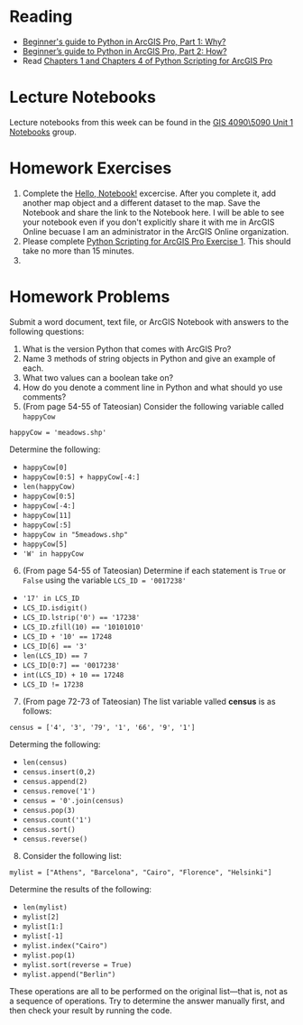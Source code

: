 # Reading
- [Beginner's guide to Python in ArcGIS Pro, Part 1: Why?](https://www.esri.com/arcgis-blog/products/arcgis-pro/uncategorized/beginners-guide-to-python-in-arcgis-pro-part-1-why/)
- [Beginner’s guide to Python in ArcGIS Pro, Part 2: How?](https://www.esri.com/arcgis-blog/products/arcgis-pro/analytics/beginners-guide-to-python-in-arcgis-pro-part-2-how/)
- Read [Chapters 1 and Chapters 4 of Python Scripting for ArcGIS Pro](https://esripress.esri.com/display/index.cfm?fuseaction=display&websiteID=384&moduleID=12)

# Lecture Notebooks
Lecture notebooks from this week can be found in the [GIS 4090\5090 Unit 1 Notebooks](https://slustl.maps.arcgis.com/home/group.html?id=7ec8ff1c45d94eb28c6c6ddaadcf0333#overview) group.

# Homework Exercises
1. Complete the [Hello, Notebook!](https://www.arcgis.com/home/item.html?id=282e3eb54e844e25b2687d66f59b91be) excercise. After you complete it, add another map object and a different dataset to the map. Save the Notebook and share the link to the Notebook here. I will be able to see your notebook even if you don't explicitly share it with me in ArcGIS Online becuase I am an administrator in the ArcGIS Online organization.
2. Please complete [Python Scripting for ArcGIS Pro Exercise 1](https://learngis.maps.arcgis.com/home/item.html?id=450cc6119d7a45849e7290461c5bdde3). This should take no more than 15 minutes.
3. 

# Homework Problems
Submit a word document, text file, or ArcGIS Notebook with answers to the following questions:

1. What is the version Python that comes with ArcGIS Pro?
2. Name 3 methods of string objects in Python and give an example of each.
3. What two values can a boolean take on?
4. How do you denote a comment line in Python and what should yo use comments?
5. (From page 54-55 of Tateosian) Consider the following variable called ```happyCow```
  
```happyCow = 'meadows.shp'```
  
Determine the following:
  - ```happyCow[0]```
  - ```happyCow[0:5] + happyCow[-4:]```
  - ```len(happyCow)```
  - ```happyCow[0:5]```
  - ```happyCow[-4:]```
  - ```happyCow[11]```
  - ```happyCow[:5]```
  - ```happyCow in "5meadows.shp"```
  - ```happyCow[5]```
  - ```'W' in happyCow```
  
6. (From page 54-55 of Tateosian) Determine if each statement is ```True``` or ```False``` using the variable ```LCS_ID = '0017238'```
  - ```'17' in LCS_ID``` 
  - ```LCS_ID.isdigit()```
  - ```LCS_ID.lstrip('0') == '17238'```
  - ```LCS_ID.zfill(10) == '10101010'```
  - ```LCS_ID + '10' == 17248```
  - ```LCS_ID[6] == '3'```
  - ```len(LCS_ID) == 7```
  - ```LCS_ID[0:7] == '0017238'```
  - ```int(LCS_ID) + 10 == 17248```
  - ```LCS_ID != 17238```
  
7. (From page 72-73 of Tateosian) The list variable valled **census** is as follows:

```census = ['4', '3', '79', '1', '66', '9', '1']```

Determing the following:
- ```len(census)```
- ```census.insert(0,2)```
- ```census.append(2)```
- ```census.remove('1')```
- ```census = '0'.join(census)```
- ```census.pop(3)```
- ```census.count('1')```
- ```census.sort()```
- ```census.reverse()```
  
8. Consider the following list:
  
```mylist = ["Athens", "Barcelona", "Cairo", "Florence", "Helsinki"]```
  
Determine the results of the following:
  - ```len(mylist)```
  - ```mylist[2]```
  - ```mylist[1:]```
  - ```mylist[-1]```
  - ```mylist.index("Cairo")```
  - ```mylist.pop(1)```
  - ```mylist.sort(reverse = True)```
  - ```mylist.append("Berlin")```
    
These operations are all to be performed on the original list—that is, not
as a sequence of operations. Try to determine the answer manually first,
and then check your result by running the code.
  
